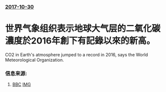 ### [2017-10-30](/news/2017/10/30/index.md)

##### 
# 世界气象组织表示地球大气层的二氧化碳濃度於2016年創下有記錄以來的新高。 

CO2 in Earth's atmosphere jumped to a record in 2016, says the World Meteorological Organization.


### 信息来源:

1. [BBC](http://www.bbc.com/news/science-environment-41778089) [IMG](https://ichef.bbci.co.uk/news/1024/branded_news/1009A/production/_98509656_gettyimages-859523234.jpg)
